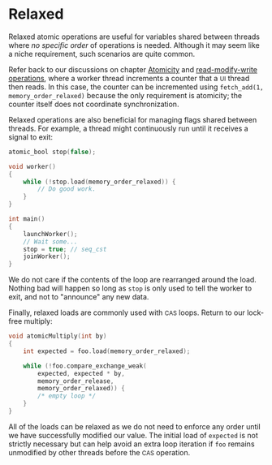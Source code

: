 # Relaxed

Relaxed atomic operations are useful for variables shared between threads where *no specific order* of operations is needed.
Although it may seem like a niche requirement, such scenarios are quite common.

Refer back to our discussions on chapter [Atomicity](../atomicity.html) and [read-modify-write operations](../read-modify-write.html),
where a worker thread increments a counter that a <small>UI</small> thread then reads.
In this case, the counter can be incremented using `fetch_add(1, memory_order_relaxed)` because the only requirement is atomicity;
the counter itself does not coordinate synchronization.

Relaxed operations are also beneficial for managing flags shared between threads.
For example, a thread might continuously run until it receives a signal to exit:
```cpp
atomic_bool stop(false);

void worker()
{
    while (!stop.load(memory_order_relaxed)) {
        // Do good work.
    }
}

int main()
{
    launchWorker();
    // Wait some...
    stop = true; // seq_cst
    joinWorker();
}
```
We do not care if the contents of the loop are rearranged around the load.
Nothing bad will happen so long as `stop` is only used to tell the worker to exit, and not to "announce" any new data.

Finally, relaxed loads are commonly used with <small>CAS</small> loops.
Return to our lock-free multiply:
```cpp
void atomicMultiply(int by)
{
    int expected = foo.load(memory_order_relaxed);

    while (!foo.compare_exchange_weak(
        expected, expected * by,
        memory_order_release,
        memory_order_relaxed)) {
        /* empty loop */
    }
}
```
All of the loads can be relaxed as we do not need to enforce any order until we have successfully modified our value.
The initial load of `expected` is not strictly necessary but can help avoid an extra loop iteration if `foo` remains unmodified by other threads before the <small>CAS</small> operation.
